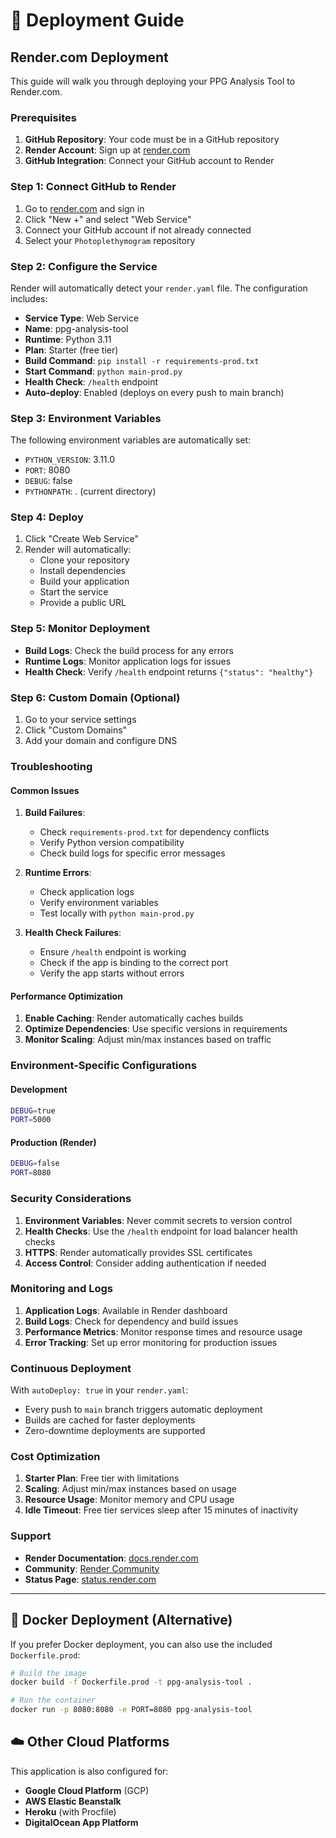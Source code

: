 # 🚀 Deployment Guide

## Render.com Deployment

This guide will walk you through deploying your PPG Analysis Tool to Render.com.

### Prerequisites

1. **GitHub Repository**: Your code must be in a GitHub repository
2. **Render Account**: Sign up at [render.com](https://render.com)
3. **GitHub Integration**: Connect your GitHub account to Render

### Step 1: Connect GitHub to Render

1. Go to [render.com](https://render.com) and sign in
2. Click "New +" and select "Web Service"
3. Connect your GitHub account if not already connected
4. Select your `Photoplethymogram` repository

### Step 2: Configure the Service

Render will automatically detect your `render.yaml` file. The configuration includes:

- **Service Type**: Web Service
- **Name**: ppg-analysis-tool
- **Runtime**: Python 3.11
- **Plan**: Starter (free tier)
- **Build Command**: `pip install -r requirements-prod.txt`
- **Start Command**: `python main-prod.py`
- **Health Check**: `/health` endpoint
- **Auto-deploy**: Enabled (deploys on every push to main branch)

### Step 3: Environment Variables

The following environment variables are automatically set:

- `PYTHON_VERSION`: 3.11.0
- `PORT`: 8080
- `DEBUG`: false
- `PYTHONPATH`: . (current directory)

### Step 4: Deploy

1. Click "Create Web Service"
2. Render will automatically:
   - Clone your repository
   - Install dependencies
   - Build your application
   - Start the service
   - Provide a public URL

### Step 5: Monitor Deployment

- **Build Logs**: Check the build process for any errors
- **Runtime Logs**: Monitor application logs for issues
- **Health Check**: Verify `/health` endpoint returns `{"status": "healthy"}`

### Step 6: Custom Domain (Optional)

1. Go to your service settings
2. Click "Custom Domains"
3. Add your domain and configure DNS

### Troubleshooting

#### Common Issues

1. **Build Failures**:
   - Check `requirements-prod.txt` for dependency conflicts
   - Verify Python version compatibility
   - Check build logs for specific error messages

2. **Runtime Errors**:
   - Check application logs
   - Verify environment variables
   - Test locally with `python main-prod.py`

3. **Health Check Failures**:
   - Ensure `/health` endpoint is working
   - Check if the app is binding to the correct port
   - Verify the app starts without errors

#### Performance Optimization

1. **Enable Caching**: Render automatically caches builds
2. **Optimize Dependencies**: Use specific versions in requirements
3. **Monitor Scaling**: Adjust min/max instances based on traffic

### Environment-Specific Configurations

#### Development
```bash
DEBUG=true
PORT=5000
```

#### Production (Render)
```bash
DEBUG=false
PORT=8080
```

### Security Considerations

1. **Environment Variables**: Never commit secrets to version control
2. **Health Checks**: Use the `/health` endpoint for load balancer health checks
3. **HTTPS**: Render automatically provides SSL certificates
4. **Access Control**: Consider adding authentication if needed

### Monitoring and Logs

1. **Application Logs**: Available in Render dashboard
2. **Build Logs**: Check for dependency and build issues
3. **Performance Metrics**: Monitor response times and resource usage
4. **Error Tracking**: Set up error monitoring for production issues

### Continuous Deployment

With `autoDeploy: true` in your `render.yaml`:
- Every push to `main` branch triggers automatic deployment
- Builds are cached for faster deployments
- Zero-downtime deployments are supported

### Cost Optimization

1. **Starter Plan**: Free tier with limitations
2. **Scaling**: Adjust min/max instances based on usage
3. **Resource Usage**: Monitor memory and CPU usage
4. **Idle Timeout**: Free tier services sleep after 15 minutes of inactivity

### Support

- **Render Documentation**: [docs.render.com](https://docs.render.com)
- **Community**: [Render Community](https://community.render.com)
- **Status Page**: [status.render.com](https://status.render.com)

---

## 🐳 Docker Deployment (Alternative)

If you prefer Docker deployment, you can also use the included `Dockerfile.prod`:

```bash
# Build the image
docker build -f Dockerfile.prod -t ppg-analysis-tool .

# Run the container
docker run -p 8080:8080 -e PORT=8080 ppg-analysis-tool
```

## ☁️ Other Cloud Platforms

This application is also configured for:
- **Google Cloud Platform** (GCP)
- **AWS Elastic Beanstalk**
- **Heroku** (with Procfile)
- **DigitalOcean App Platform**
